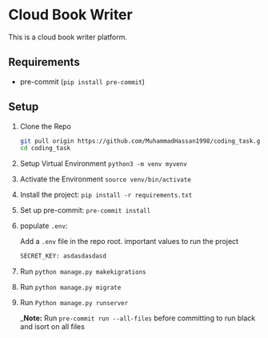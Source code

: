 # Cloud Book Writer

This is a cloud book writer platform.

## Requirements

- pre-commit (`pip install pre-commit`)

## Setup

1. Clone the Repo

    ```bash
    git pull origin https://github.com/MuhammadHassan1998/coding_task.git
    cd coding_task
    ```
2. Setup Virtual Environment `python3 -m venv myvenv`

3. Activate the Environment `source venv/bin/activate`

4. Install the project: `pip install -r requirements.txt`

5. Set up pre-commit: `pre-commit install`

6. populate `.env`:

    Add a `.env` file in the repo root.
    important values to run the project

    ```sh
    SECRET_KEY: asdasdasdasd 
    ```
7. Run `python manage.py makekigrations`

8. Run `python manage.py migrate`

9. Run `Python manage.py runserver`

    _**Note:**
    Run `pre-commit run --all-files` before committing to run black and isort on all files